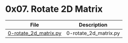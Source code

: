 # 0x07. Rotate 2D Matrix

| File      | Description |
| ----------- | ----------- |
| [0-rotate_2d_matrix.py](./0-rotate_2d_matrix.py) | 0-rotate_2d_matrix.py |
